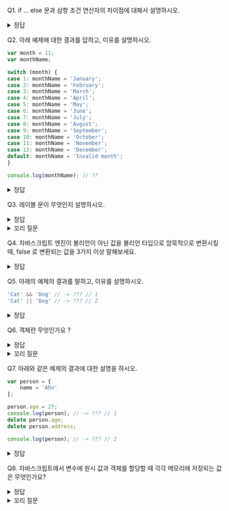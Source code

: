 Q1. if … else 문과 삼항 조건 연산자의 차이점에 대해서 설명하시오.

<details>
<summary>정답</summary>
	
둘 다 조건문을 만들어내지만,<br>if … else 문은 **표현식이 아닌 문** 이고,<br>삼항 조건 연산자는 **표현식** 이다.<br>따라서, 삼항 조건 연산자 표현식은 값처럼 사용할 수 있기 때문에 **변수에 할당할 수 있다**.<br>
    
```javascript
var num = 2;
var kind = num ? (num > 0 ? '양수' : '음수' ) : '영';

console.log(kind); // 양수
```
</details>

Q2. 아래 예제에 대한 결과를 답하고, 이유를 설명하시오.

```javascript
var month = 11;
var monthName;

switch (month) {
case 1: monthName = 'January';
case 2: monthName = 'February';
case 3: monthName = 'March';
case 4: monthName = 'April';
case 5: monthName = 'May';
case 6: monthName = 'June';
case 7: monthName = 'July';
case 8: monthName = 'August';
case 9: monthName = 'September';
case 10: monthName = 'October';
case 11: monthName = 'November';
case 12: monthName = 'December';
default: monthName = 'Invalid month';
}

console.log(monthName); // ??
```

<details>
<summary>정답</summary>
  
- 폴스루(fall through) 현상으로 인해, **‘Invalid month’** 가 출력된다.
break 문이 없기때문에 case 문으로 실행 흐름이 이동하여 monthName 에 ‘November’가 할당된 후 switch문을 탈출하지 않고
‘December’가 할당되고 ‘Invalid month’가 재할당 된다.

</details>

Q3. 레이블 문이 무엇인지 설명하시오.
<details>
<summary>정답</summary>
  
- 레이블 문은 **식별자가 붙은 문**이다.

</details>
<details>
<summary>꼬리 질문</summary> 
    
Q3-1. 레이블 문은 어떤 경우에 쓰나요 ?
<details>
<summary>정답</summary>
	
- 중첩된 for문 외부로 탈출할 때 유용하지만, 
레이블 문을 사용하면 코드가 복잡해지고 가독성이 나빠져서, 일반적으로는 권장하지 않는다.

</details>
</details>

Q4. 자바스크립트 엔진이 불리언이 아닌 값을 불리언 타입으로 암묵적으로 변환시킬 때, false 로 변환되는 값을 3가지 이상 말해보세요.
<details>
<summary>정답</summary>

`false`, `undefined`, `null`, `0`, `-0`, `NaN`, `‘’(빈 문자열)`
    
</details>

Q5. 아래의 예제의 결과를 말하고, 이유를 설명하시오.

```javascript
'Cat' && 'Dog' // -> ??? // 1
'Cat' || 'Dog' // -> ??? // 2
```

<details>
<summary>정답</summary>
	
1. ‘Dog’ ,  논리곱 연산자(&&)는 논리 연산의 결과를 결정하는 두 번째 피연산자를 반환한다.
2. ‘Cat’ ,  논리합 연산자(||)는 논리 연산의 결과를 결정한 첫 번째 피연산자를 반환한다.
</details>

Q6. 객체란 무엇인가요 ?
<details>
<summary>정답</summary>

- 0개 이상의 프로퍼티로 구성된 집합으로, 다양한 타입의 값(원시 값 또는 다른 객체)를 하나의 단위로 구성한 복합적인 자료구조이다.
  
</details>
<details>
<summary>꼬리 질문</summary> 

&nbsp;&nbsp;Q6-1. 자바스크립트에서 객체를 생성하는 방법을 3가지 이상 말해주세요.

<details>
<summary>정답</summary>
        - 객체 리터럴
        - Object 생성자 함수
        - 생성자 함수
        - Object.create 메서드
        - 클래서(ES6)
</details>

Q6-2. 프로퍼티와 메서드에 대해서 설명해주세요.
<details>
<summary>정답</summary>
	
        - 프로퍼티(property) : 객체의 상태를 나타내는 값(data)
            - 프로퍼티는 키와 값으로 구성된다.
        - 메서드: 프로퍼티(상태 데이터)를 참조하고 조작할 수 있는 동작
            - 객체에 묶여있는 함수를 메서드라고 한다.
</details>
</details>


Q7. 아래와 같은 예제의 결과에 대한 설명을 하시오.

```jsx
var person = {
	name = 'Ahn'
};

person.age = 27;
console.log(person); // -> ??? // 1
delete person.age;
delete person.address;

console.log(person); // -> ??? // 2
```
<details>
<summary>정답</summary>
    1. `{ name: “Ahn”, age: “27” }`
        - 존재하지 않는 프로퍼티에 값을 할당하면, age 프로퍼티가 동적으로 생성된다.
    2. `{ name: “Ahn” }` 
        - delete 연산자는 객체의 프로퍼티를 삭제한다.
        존재하지 않는 프로퍼티를 삭제하면 **아무런 에러 없이 무시된다.**
</details>

Q8. 자바스크립트에서 변수에 원시 값과 객체를 할당할 때 각각 메모리에 저장되는 값은 무엇인가요?
<details>
<summary>정답</summary>
	
    - 원시값을 할당한 변수는 원시 값 자체가 저장된다.
    - 객체를 할당하면 객체가 저장된 메모리(힙영역)를 참조하는 주소값이 저장된다.
</details>
<details>
<summary>꼬리 질문</summary>     
    Q8-1. 원시 값과 객체의 참조에 대해서 설명해주세요.
<details>
<summary>정답</summary>
	
        - 원시 값은 값 자체가 복사되어 독립적인 새로운 변수가 만들어진다.
        - 객체는 참조하는 주소값이 복사되므로, 같은 객체를 참조하는 새로운 변수가 만들어진다. - 이 두 변수는 하나의 같은 객체를 **공유**하게 된다.
</details>
    
Q8-2. 여러 개의 식별자가 하나의 객체를 공유 할 때 생길 수 있는 문제점은 무엇이 있나요 ?
<details>
<summary>정답</summary>
 
        - 한 식별자가 객체의 속성을 변경하면, 그 변경사항을 공유하므로, 
        의도치 않게 다른 식별자를 통해 객체가 변경되는 부작용이 발생할 수 있다.
</details>
<details>
<summary>꼬리 질문</summary> 
        - Q8-2-1. 이런 문제를 피하려면 어떻게 해야하나요 ?
<details>
<summary>정답</summary>
                - 객체를 복사할 때 깊은 복사(deep copy)를 하면 된다.
                - ex> 라이브러리 lodash 에서 제공하는 ‘_.cloneDeep’ 함수를 이용하는 방법이 있다.
                
                ```jsx
                const _ = require('lodash');
                
                let obj1 = { name: "John", age: 30, func: () => console.log('Hello') };
                let obj2 = _.cloneDeep(obj1);
                console.log(obj1 === obj2); // false
                console.log(obj1.age === obj2.age); // false
                ```
</details>
</details>
</details>

